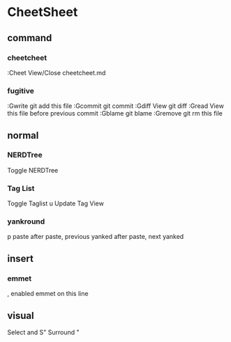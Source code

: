 # CheetSheet

## command
### cheetcheet
:Cheet      View/Close cheetcheet.md

### fugitive
:Gwrite     git add this file
:Gcommit    git commit
:Gdiff      View git diff
:Gread      View this file before previous commit
:Gblame     git blame
:Gremove    git rm this file

## normal
### NERDTree
<C-e>   Toggle NERDTree

### Tag List
<C-a>   Toggle Taglist
u       Update Tag View

### yankround
p       paste
<C-p>   after paste, previous yanked
<C-n>   after paste, next yanked

## insert
### emmet
<C-y>,  enabled emmet on this line

## visual
Select and S"	Surround "
